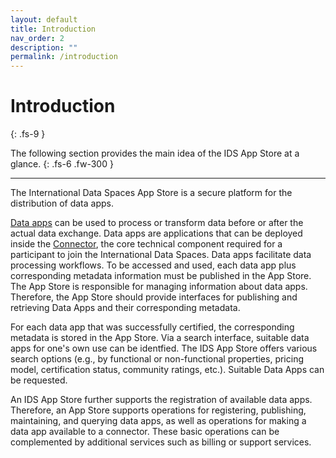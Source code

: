 ```yaml
---
layout: default
title: Introduction
nav_order: 2
description: ""
permalink: /introduction
---
```


# Introduction
{: .fs-9 }

The following section provides the main idea of the IDS App Store at a glance.
{: .fs-6 .fw-300 }

---

The International Data Spaces App Store is a secure platform for the distribution of data apps. 

[Data apps](./general) can be used to process or transform data before or after the actual data exchange. Data apps are applications that can be deployed inside the [Connector](https://international-data-spaces-association.github.io/DataspaceConnector/), the core technical component required for a participant to join the International Data Spaces. Data apps facilitate data processing workflows. To be accessed and used, each data app plus corresponding metadata information must be published in the App Store. The App Store is responsible for managing information about data apps. Therefore, the App Store should provide interfaces for publishing and retrieving Data Apps and their corresponding metadata.

For each data app that was successfully certified, the corresponding metadata is stored in the App Store. Via a search interface, suitable data apps for one's own use can be identfied. The IDS App Store offers various search options (e.g., by functional or non-functional properties, pricing model, certification status, community ratings, etc.). Suitable Data Apps can be requested.

An IDS App Store further supports the registration of available data apps. Therefore, an App Store supports operations for registering, publishing, maintaining, and querying data apps, as well as operations for making a data app available to a connector. These basic operations can be complemented by additional services such as billing or support services.
